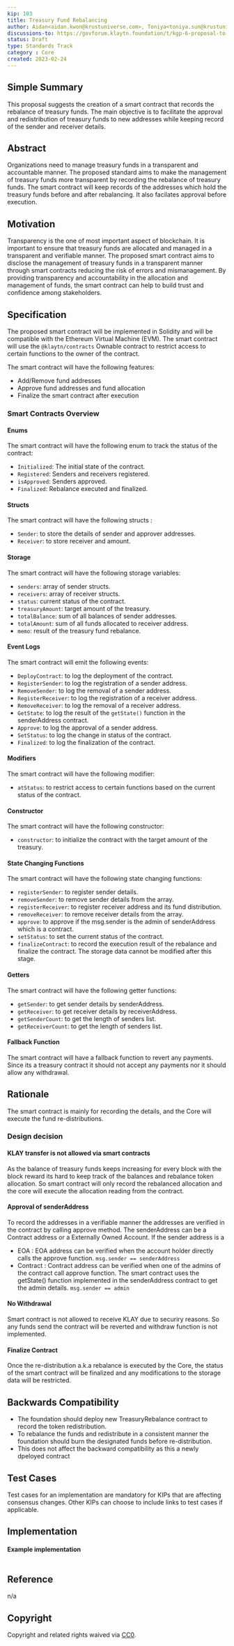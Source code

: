 ```yaml
---
kip: 103
title: Treasury Fund Rebalancing
author: Aidan<aidan.kwon@krustuniverse.com>, Toniya<toniya.sun@krustuniverse.com>
discussions-to: https://govforum.klaytn.foundation/t/kgp-6-proposal-to-establish-a-sustainable-and-verifiable-klay-token-economy/157
status: Draft
type: Standards Track
category : Core
created: 2023-02-24
---
```


## Simple Summary
<!--"If you can't explain it simply, you don't understand it well enough." Provide a simplified and layman-accessible explanation of the KIP.-->
This proposal suggests the creation of a smart contract that records the rebalance of treasury funds. The main objective is to facilitate the approval and redistribution of treasury funds to new addresses while keeping record of the sender and receiver details.

## Abstract
<!--A short (~200 word) description of the technical issue being addressed.-->
Organizations need to manage treasury funds in a transparent and accountable manner. The proposed standard aims to make the management of treasury funds more transparent by recording the rebalance of treasury funds. The smart contract will keep records of the addresses which hold the treasury funds before and after rebalancing. It also facilates approval before execution.
 
## Motivation
<!--The motivation is critical for KIPs that want to change the Klaytn protocol. It should clearly explain why the existing protocol specification is inadequate to address the problem that the KIP solves. KIP submissions without sufficient motivation may be rejected outright.-->
Transparency is the one of most important aspect of blockchain. It is important to ensure that treasury funds are allocated and managed in a transparent and verifiable manner. The proposed smart contract aims to disclose the management of treasury funds in a transparent manner through smart contracts reducing the risk of errors and mismanagement. By providing transparency and accountability in the allocation and management of funds, the smart contract can help to build trust and confidence among stakeholders.

## Specification
<!--The technical specification should describe the syntax and semantics of any new feature. The specification should be detailed enough to allow competing, interoperable implementations for any of the current Klaytn platforms (klaytn). -->
The proposed smart contract will be implemented in Solidity and will be compatible with the Ethereum Virtual Machine (EVM). The smart contract will use the `@klaytn/contracts` Ownable contract to restrict access to certain functions to the owner of the contract.

The smart contract will have the following features:
- Add/Remove fund addresses
- Approve fund addresses and fund allocation 
- Finalize the smart contract after execution  

### Smart Contracts Overview
#### Enums
The smart contract will have the following enum to track the status of the contract:

- `Initialized`: The initial state of the contract.
- `Registered`: Senders and receivers registered.
- `isApproved`: Senders approved.
- `Finalized`: Rebalance executed and finalized.

#### Structs
The smart contract will have the following structs :

- `Sender`: to store the details of sender and approver addresses.
- `Receiver`: to store receiver and amount.

#### Storage 
The smart contract will have the following storage variables:

- `senders`: array of sender structs.
- `receivers`: array of receiver structs.
- `status`: current status of the contract.
- `treasuryAmount`: target amount of the treasury.
- `totalBalance`: sum of all balances of sender addresses.
- `totalAmount`: sum of all funds allocated to receiver address.
- `memo`: result of the treasury fund rebalance.

#### Event Logs 
The smart contract will emit the following events:

- `DeployContract`: to log the deployment of the contract.
- `RegisterSender`: to log the registration of a sender address.
- `RemoveSender`: to log the removal of a sender address.
- `RegisterReceiver`: to log the registration of a receiver address.
- `RemoveReceiver`: to log the removal of a receiver address.
- `GetState`: to log the result of the `getState()` function in the senderAddress contract.
- `Approve`: to log the approval of a sender address.
- `SetStatus`: to log the change in status of the contract.
- `Finalized`: to log the finalization of the contract.

#### Modifiers
The smart contract will have the following modifier:

- `atStatus`: to restrict access to certain functions based on the current status of the contract.

#### Constructor
The smart contract will have the following constructor:

- `constructor`: to initialize the contract with the target amount of the treasury.

#### State Changing Functions
The smart contract will have the following state changing functions:

- `registerSender`: to register sender details.
- `removeSender`: to remove sender details from the array.
- `registerReceiver`: to register receiver address and its fund distribution.
- `removeReceiver`: to remove receiver details from the array.
- `approve`: to approve if the msg.sender is the admin of senderAddress which is a contract.
- `setStatus`: to set the current status of the contract.
- `finalizeContract`: to record the execution result of the rebalance and finalize the contract. The storage data cannot be modified after this stage.

#### Getters
The smart contract will have the following getter functions:

- `getSender`: to get sender details by senderAddress.
- `getReceiver`: to get receiver details by receiverAddress.
- `getSenderCount`: to get the length of senders list.
- `getReceiverCount`: to get the length of senders list.

#### Fallback Function
The smart contract will have a fallback function to revert any payments. Since its a treasury contract it should not accept any payments nor it should allow any withdrawal. 

## Rationale
<!--The rationale fleshes out the specification by describing what motivated the design and why particular design decisions were made. It should describe alternate designs that were considered and related work, e.g. how the feature is supported in other languages. The rationale may also provide evidence of consensus within the community, and should discuss important objections or concerns raised during discussion.-->
The smart contract is mainly for recording the details, and the Core will execute the fund re-distributions. 

### Design decision
#### KLAY transfer is not allowed via smart contracts 
As the balance of treasury funds keeps increasing for every block with the block reward its hard to keep track of the balances and rebalance token allocation. So smart contract will only record the rebalanced allocation and the core will execute the allocation reading from the contract. 

#### Approval of senderAddress
To record the addresses in a verifiable manner the addresses are verified in the contract by calling approve method. The senderAddress can be a Contract address or a Externally Owned Account. If the sender address is a
- EOA : EOA address can be verified when the account holder directly calls the approve function. `msg.sender == senderAddress`
- Contract : Contract address can be verified when one of the admins of the contract call approve function. The smart contract uses the getState() function implemented in the senderAddress contract to get the admin details.
`msg.sender == admin`

#### No Withdrawal
Smart contract is not allowed to receive KLAY due to securiry reasons. So any funds send the contract will be reverted and withdraw function is not implemented. 

#### Finalize Contract
Once the re-distribution a.k.a rebalance is executed by the Core, the status of the smart contract will be finalized and any modifications to the storage data will be restricted.

## Backwards Compatibility
<!-- All KIPs that introduce backwards incompatibilities must include a section describing these incompatibilities and their severity. The KIP must explain how the author proposes to deal with these incompatibilities. KIP submissions without a sufficient backwards compatibility treatise may be rejected outright. The authors should answer the question: "Does this KIP require a hard fork?" -->
- The foundation should deploy new TreasuryRebalance contract to record the token redistribution. 
- To rebalance the funds and redistribute in a consistent manner the foundation should burn the designated funds before re-distribution. 
- This does not affect the backward compatibility as this a newly dpeloyed contract

## Test Cases
<!--Test cases for an implementation are mandatory for KIPs that are affecting consensus changes. Other KIPs can choose to include links to test cases if applicable.-->
Test cases for an implementation are mandatory for KIPs that are affecting consensus changes. Other KIPs can choose to include links to test cases if applicable.

## Implementation
<!--The implementations must be completed before any KIP is given status "Final", but it need not be completed before the KIP is accepted. While there is merit to the approach of reaching consensus on the specification and rationale before writing code, the principle of "rough consensus and running code" is still useful when it comes to resolving many discussions of API details.-->
#### Example implementation
```solidity

```

## Reference 
n/a

## Copyright
Copyright and related rights waived via [CC0](https://creativecommons.org/publicdomain/zero/1.0/).
